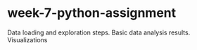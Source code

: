 # week-7-python-assignment
Data loading and exploration steps.
Basic data analysis results.
Visualizations
